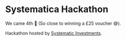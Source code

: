 # Systematica Hackathon

We came 4th 🏁 (So close to winning a £25 voucher 😅).

Hackathon hosted by [Systematic Investments](https://www.systematica.com/).
